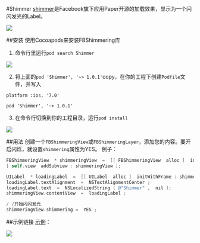 #Shimmer
[shimmer](https://github.com/facebook/Shimmer)是Facebook旗下应用Paper开源的加载效果，显示为一个闪闪发光的Label。

![](https://raw.github.com/zt1991616/blog/master/Image/14032002.gif)

##安装
使用Cocoapods来安装FBShimmering库
1. 命令行里运行`pod search Shimmer`

![](https://raw.github.com/zt1991616/blog/master/Image/14032003.png)

2. 将上面的`pod 'Shimmer', '~> 1.0.1'`copy，在你的工程下创建`Podfile`文件，并写入
```
platform :ios, '7.0'

pod 'Shimmer', '~> 1.0.1'
```

3. 在命令行切换到你的工程目录，运行`pod install`

![](https://raw.github.com/zt1991616/blog/master/Image/14032001.png)

##用法
创建一个`FBShimmeringView`或`FBShimmeringLayer`，添加您的内容。要开启闪烁，就设置`shimmering`属性为YES。
例子：
```Objective-C
FBShimmeringView  * shimmeringView  =  [[ FBShimmeringView  alloc ]  initWithFrame : self.view.bounds ]; 
[ self.view  addSubview : shimmeringView ];

UILabel  * loadingLabel  =  [[ UILabel  alloc ]  initWithFrame : shimmeringView.bounds ]; 
loadingLabel.textAlignment  =  NSTextAlignmentCenter ; 
loadingLabel.text  =  NSLocalizedString ( @"Shimmer" ,  nil ); 
shimmeringView.contentView  =  loadingLabel ;

/ /开始闪闪发光
shimmeringView.shimmering =  YES ;
```

##示例链接
[示例](https://github.com/zt1991616/ShimmerDemo)：

![](https://raw.github.com/zt1991616/blog/master/Image/14032004.gif)